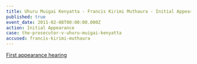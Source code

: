 ```yaml
---
title: Uhuru Muigai Kenyatta - Francis Kirimi Muthaura - Initial Appearance
published: true
event_date: 2011-02-08T00:00:00.000Z
action: Initial Appearance
case: the-prosecutor-v-uhuru-muigai-kenyatta
accused: francis-kirimi-muthaura
---
```



[First appearance hearing](https://youtu.be/TDE1-knxPaI)